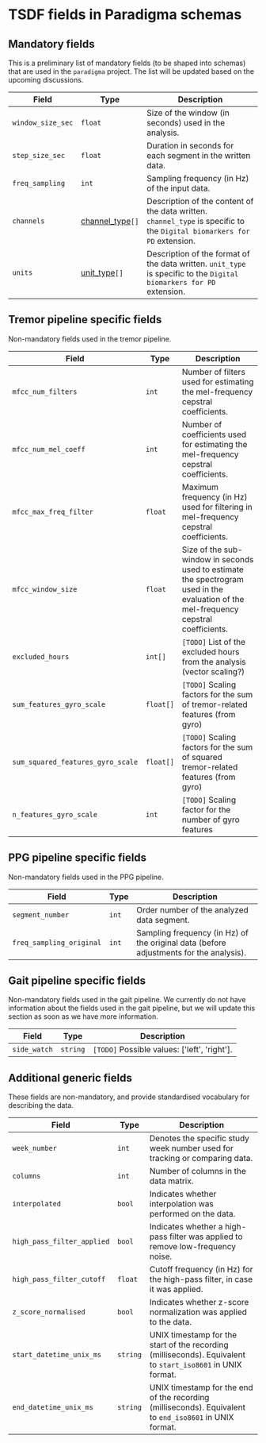 
# TSDF fields in Paradigma schemas

## Mandatory fields

This is a preliminary list of mandatory fields (to be shaped into schemas) that are used in the `paradigma` project. The list will be updated based on the upcoming discussions.

| Field                      | Type         | Description                                                                       |
|----------------------------|--------------|-----------------------------------------------------------------------------------|
| `window_size_sec`          | `float`               | Size of the window (in seconds) used in the analysis.                             |
| `step_size_sec`            | `float`               | Duration in seconds for each segment in the written data.                         |
| `freq_sampling`            | `int`                 | Sampling frequency (in Hz) of the input data.                                                   |
| `channels`         | [channel_type](tsdf_field_types.md)`[]`         | Description of the content of the data written. `channel_type` is specific to the `Digital biomarkers for PD` extension. |
| `units`         | [unit_type](tsdf_field_types.md)`[]`         | Description of the format of the data written. `unit_type` is specific to the `Digital biomarkers for PD` extension. |



## **Tremor** pipeline specific fields

Non-mandatory fields used in the tremor pipeline.

| Field                      | Type         | Description                                                                  |
|----------------------------|--------------|------------------------------------------------------------------------------|
| `mfcc_num_filters`         | `int`      | Number of filters used for estimating the mel-frequency cepstral coefficients. |
| `mfcc_num_mel_coeff`       | `int`      | Number of coefficients used for estimating the mel-frequency cepstral coefficients. |
| `mfcc_max_freq_filter`     | `float`      | Maximum frequency (in Hz) used for filtering in mel-frequency cepstral coefficients. |
| `mfcc_window_size`         | `float`      | Size of the sub-window in seconds used to estimate the spectrogram used in the evaluation of the mel-frequency cepstral coefficients. |
| `excluded_hours`            | `int[]`                  | `[TODO]` List of the excluded hours from the analysis (vector scaling?)                                                  |
| `sum_features_gyro_scale`   | `float[]`                  | `[TODO]` Scaling factors for the sum of tremor-related features (from gyro)                                          |
| `sum_squared_features_gyro_scale` | `float[]`            | `[TODO]` Scaling factors for the sum of squared tremor-related features (from gyro)                                 |
| `n_features_gyro_scale`     | `int`                    | `[TODO]` Scaling factor for the number of gyro features                                        |

## **PPG** pipeline specific fields

Non-mandatory fields used in the PPG pipeline.

| Field                      | Type                 | Description                                                                  |
|----------------------------|----------------------|------------------------------------------------------------------------------|
| `segment_number`           | `int`                | Order number of the analyzed data segment. |
| `freq_sampling_original`   | `int`                | Sampling frequency (in Hz) of the original data (before adjustments for the analysis).                                              |

## **Gait** pipeline specific fields

Non-mandatory fields used in the gait pipeline. We currently do not have information about the fields used in the gait pipeline, but we will update this section as soon as we have more information.

| Field                      | Type                 | Description                                                                  |
|----------------------------|----------------------|------------------------------------------------------------------------------|
| `side_watch`               | `string`             | `[TODO]` Possible values: ['left', 'right']. |

## Additional generic fields

These fields are non-mandatory, and provide standardised vocabulary for describing the data.


| Field                        | Type         | Description                                          |
|------------------------------|--------------|------------------------------------------------------|
| `week_number`                | `int`        | Denotes the specific study week number used for tracking or comparing data. |
| `columns`        | `int`        | Number of columns in the data matrix.                                        |
| `interpolated`               | `bool`       | Indicates whether interpolation was performed on the data. |
| `high_pass_filter_applied`   | `bool`       | Indicates whether a high-pass filter was applied to remove low-frequency noise. |
| `high_pass_filter_cutoff`    | `float`      | Cutoff frequency (in Hz) for the high-pass filter, in case it was applied. |
| `z_score_normalised`         | `bool`       | Indicates whether z-score normalization was applied to the data. |
| `start_datetime_unix_ms`     | `string`     | UNIX timestamp for the start of the recording (milliseconds). Equivalent to `start_iso8601` in UNIX format.   |
| `end_datetime_unix_ms`       | `string`     | UNIX timestamp for the end of the recording (milliseconds). Equivalent to `end_iso8601` in UNIX format.   | 



